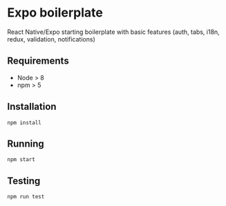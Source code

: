 # Expo boilerplate

React Native/Expo starting boilerplate with basic features (auth, tabs, i18n, redux, validation, notifications)

## Requirements

- Node > 8
- npm > 5

## Installation

`npm install`

## Running

`npm start`

## Testing

`npm run test`
